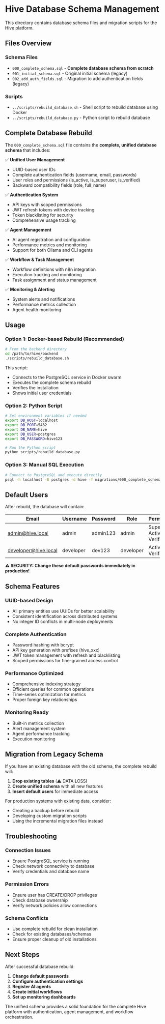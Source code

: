 # Hive Database Schema Management

This directory contains database schema files and migration scripts for the Hive platform.

## Files Overview

### Schema Files
- `000_complete_schema.sql` - **Complete database schema from scratch**
- `001_initial_schema.sql` - Original initial schema (legacy)
- `002_add_auth_fields.sql` - Migration to add authentication fields (legacy)

### Scripts
- `../scripts/rebuild_database.sh` - Shell script to rebuild database using Docker
- `../scripts/rebuild_database.py` - Python script to rebuild database

## Complete Database Rebuild

The `000_complete_schema.sql` file contains the **complete, unified database schema** that includes:

✅ **Unified User Management**
- UUID-based user IDs
- Complete authentication fields (username, email, passwords)
- User roles and permissions (is_active, is_superuser, is_verified)
- Backward compatibility fields (role, full_name)

✅ **Authentication System**
- API keys with scoped permissions
- JWT refresh tokens with device tracking
- Token blacklisting for security
- Comprehensive usage tracking

✅ **Agent Management**
- AI agent registration and configuration
- Performance metrics and monitoring
- Support for both Ollama and CLI agents

✅ **Workflow & Task Management**
- Workflow definitions with n8n integration
- Execution tracking and monitoring
- Task assignment and status management

✅ **Monitoring & Alerting**
- System alerts and notifications
- Performance metrics collection
- Agent health monitoring

## Usage

### Option 1: Docker-based Rebuild (Recommended)

```bash
# From the backend directory
cd /path/to/hive/backend
./scripts/rebuild_database.sh
```

This script:
- Connects to the PostgreSQL service in Docker swarm
- Executes the complete schema rebuild
- Verifies the installation
- Shows initial user credentials

### Option 2: Python Script

```bash
# Set environment variables if needed
export DB_HOST=localhost
export DB_PORT=5432
export DB_NAME=hive
export DB_USER=postgres
export DB_PASSWORD=hive123

# Run the Python script
python scripts/rebuild_database.py
```

### Option 3: Manual SQL Execution

```bash
# Connect to PostgreSQL and execute directly
psql -h localhost -U postgres -d hive -f migrations/000_complete_schema.sql
```

## Default Users

After rebuild, the database will contain:

| Email | Username | Password | Role | Permissions |
|-------|----------|----------|------|-------------|
| admin@hive.local | admin | admin123 | admin | Superuser, Active, Verified |
| developer@hive.local | developer | dev123 | developer | Active, Verified |

**⚠️ SECURITY: Change these default passwords immediately in production!**

## Schema Features

### UUID-based Design
- All primary entities use UUIDs for better scalability
- Consistent identification across distributed systems
- No integer ID conflicts in multi-node deployments

### Complete Authentication
- Password hashing with bcrypt
- API key generation with prefixes (hive_xxx)
- JWT token management with refresh and blacklisting
- Scoped permissions for fine-grained access control

### Performance Optimized
- Comprehensive indexing strategy
- Efficient queries for common operations
- Time-series optimization for metrics
- Proper foreign key relationships

### Monitoring Ready
- Built-in metrics collection
- Alert management system
- Agent performance tracking
- Execution monitoring

## Migration from Legacy Schema

If you have an existing database with the old schema, the complete rebuild will:

1. **Drop existing tables** (⚠️ DATA LOSS)
2. **Create unified schema** with all new features
3. **Insert default users** for immediate access

For production systems with existing data, consider:
- Creating a backup before rebuild
- Developing custom migration scripts
- Using the incremental migration files instead

## Troubleshooting

### Connection Issues
- Ensure PostgreSQL service is running
- Check network connectivity to database
- Verify credentials and database name

### Permission Errors
- Ensure user has CREATE/DROP privileges
- Check database ownership
- Verify network policies allow connections

### Schema Conflicts
- Use complete rebuild for clean installation
- Check for existing databases/schemas
- Ensure proper cleanup of old installations

## Next Steps

After successful database rebuild:

1. **Change default passwords**
2. **Configure authentication settings**
3. **Register AI agents**
4. **Create initial workflows**
5. **Set up monitoring dashboards**

The unified schema provides a solid foundation for the complete Hive platform with authentication, agent management, and workflow orchestration.